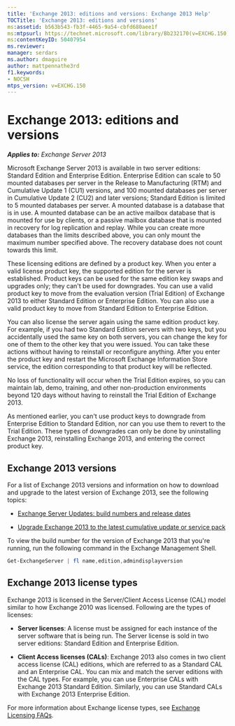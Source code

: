 ```yaml
---
title: 'Exchange 2013: editions and versions: Exchange 2013 Help'
TOCTitle: 'Exchange 2013: editions and versions'
ms:assetid: b563b543-fb3f-4465-9a54-cbfd680aee1f
ms:mtpsurl: https://technet.microsoft.com/library/Bb232170(v=EXCHG.150)
ms:contentKeyID: 50407954
ms.reviewer: 
manager: serdars
ms.author: dmaguire
author: mattpennathe3rd
f1.keywords:
- NOCSH
mtps_version: v=EXCHG.150
---
```


# Exchange 2013: editions and versions

_**Applies to:** Exchange Server 2013_

Microsoft Exchange Server 2013 is available in two server editions: Standard Edition and Enterprise Edition. Enterprise Edition can scale to 50 mounted databases per server in the Release to Manufacturing (RTM) and Cumulative Update 1 (CU1) versions, and 100 mounted databases per server in Cumulative Update 2 (CU2) and later versions; Standard Edition is limited to 5 mounted databases per server. A mounted database is a database that is in use. A mounted database can be an active mailbox database that is mounted for use by clients, or a passive mailbox database that is mounted in recovery for log replication and replay. While you can create more databases than the limits described above, you can only mount the maximum number specified above. The recovery database does not count towards this limit.

These licensing editions are defined by a product key. When you enter a valid license product key, the supported edition for the server is established. Product keys can be used for the same edition key swaps and upgrades only; they can't be used for downgrades. You can use a valid product key to move from the evaluation version (Trial Edition) of Exchange 2013 to either Standard Edition or Enterprise Edition. You can also use a valid product key to move from Standard Edition to Enterprise Edition.

You can also license the server again using the same edition product key. For example, if you had two Standard Edition servers with two keys, but you accidentally used the same key on both servers, you can change the key for one of them to the other key that you were issued. You can take these actions without having to reinstall or reconfigure anything. After you enter the product key and restart the Microsoft Exchange Information Store service, the edition corresponding to that product key will be reflected.

No loss of functionality will occur when the Trial Edition expires, so you can maintain lab, demo, training, and other non-production environments beyond 120 days without having to reinstall the Trial Edition of Exchange 2013.

As mentioned earlier, you can't use product keys to downgrade from Enterprise Edition to Standard Edition, nor can you use them to revert to the Trial Edition. These types of downgrades can only be done by uninstalling Exchange 2013, reinstalling Exchange 2013, and entering the correct product key.

## Exchange 2013 versions

For a list of Exchange 2013 versions and information on how to download and upgrade to the latest version of Exchange 2013, see the following topics:

- [Exchange Server Updates: build numbers and release dates](https://docs.microsoft.com/Exchange/new-features/build-numbers-and-release-dates)

- [Upgrade Exchange 2013 to the latest cumulative update or service pack](upgrade-exchange-2013-to-the-latest-cumulative-update-or-service-pack-exchange-2013-help.md)

To view the build number for the version of Exchange 2013 that you're running, run the following command in the Exchange Management Shell.

```powershell
Get-ExchangeServer | fl name,edition,admindisplayversion
```

## Exchange 2013 license types

Exchange 2013 is licensed in the Server/Client Access License (CAL) model similar to how Exchange 2010 was licensed. Following are the types of licenses:

- **Server licenses**: A license must be assigned for each instance of the server software that is being run. The Server license is sold in two server editions: Standard Edition and Enterprise Edition.

- **Client Access licenses (CALs)**: Exchange 2013 also comes in two client access license (CAL) editions, which are referred to as a Standard CAL and an Enterprise CAL. You can mix and match the server editions with the CAL types. For example, you can use Enterprise CALs with Exchange 2013 Standard Edition. Similarly, you can use Standard CALs with Exchange 2013 Enterprise Edition.

For more information about Exchange license types, see [Exchange Licensing FAQs](https://www.microsoft.com/microsoft-365/exchange/microsoft-exchange-licensing-faq-email-for-business).
